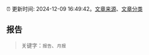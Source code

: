 :alarm_clock: 更新时间: 2024-12-09 16:49:42。[文章来源](/README.md)、[文章分类](/TAGS.md)

## 报告


> 关键字：`报告`、`月报`




